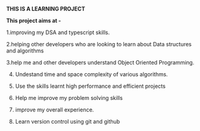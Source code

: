 **THIS IS A LEARNING PROJECT**

**This project aims at -**

 1.improving my DSA and typescript skills. 
 
 2.helping other developers who are looking to learn about Data structures and algorithms 
 
 3.help me and other developers understand Object Oriented Programming.
 
 4. Undestand time and space complexity of various algorithms.
 
 5. Use the skills learnt high performance and efficient projects  
 
 6. Help me improve my problem solving skills
 
 7. improve my overall experience.
 
 8. Learn version control using git and github
